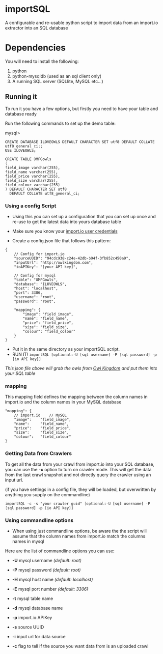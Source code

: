 # importSQL
A configurable and re-usable python script to import data from an import.io extractor into an SQL database

# Dependencies
You will need to install the following:

1. python
1. python-mysqldb (used as an sql client only)
1. A running SQL server (SQLlite, MySQL etc...)


## Running it

To run it you have a few options, but firstly you need to have your table and database ready

Run the following commands to set up the demo table:

mysql>

```
CREATE DATABASE ILOVEOWLS DEFAULT CHARACTER SET utf8 DEFAULT COLLATE utf8_general_ci;;
USE ILOVEOWLS;

CREATE TABLE OMFGowls
(
field_image varchar(255),
field_name varchar(255),
field_price varchar(255),
field_size varchar(255),
field_colour varchar(255)
) DEFAULT CHARACTER SET utf8
  DEFAULT COLLATE utf8_general_ci;

```

### Using a config Script

* Using this you can set up a configuration that you can set up once and re-use to get the latest data into yours database table

* Make sure you know your [import.io user credentials](https://import.io/data/account/)

* Create a config.json file that follows this pattern:

```
{
	// Config for import.io
	"sourceUUID": "94cdc938-c24e-42db-b94f-3fb852c450a9",
	"inputUrl": "http://owlkingdom.com",
	"ioAPIKey": "[your API key]",

	// Config for mysql
	"table": "OMFGowls",
	"database": "ILOVEOWLS",
	"host": "localhost",
	"port": 3306,
	"username": "root",
	"password": "root",
 
	"mapping": {
		"image": "field_image",
		"name": "field_name",
		"price": "field_price",
		"size": "field_size",
		"colour": "field_colour"
	}
}
```

* Put it in the same directory as your importSQL script.
* RUN IT! `importSQL [optional:-U [sql username] -P [sql password] -p [io API key]]`

*This json file above will grab the owls from [Owl Kingdom](http://owlkingdom.com) and put them into your SQL table*

### mapping

This mapping field defines the mapping between the column names in import.io and the column names in your MySQL database

```
"mapping": {
   	// import.io	// MySQL
	"image": 	"field_image",
	"name": 	"field_name",
	"price": 	"field_price",
	"size": 	"field_size",
	"colour": 	"field_colour"
}
```

### Getting Data from Crawlers

To get all the data from your crawl from import.io into your SQL database, you can use the **-c** option to turn on crawler mode.
This will get the data from the last crawl snapshot and not directly query the crawler using an input url.

(if you have settings in a config file, they will be loaded, but overwritten by anything you supply on the commandline)

```
importSQL -c -s "your crawler guid" [optional:-U [sql username] -P [sql password] -p [io API key]]
```


### Using commandline options

* When using just commandline options, be aware the the script will assume that the column names from import.io match the columns names in mysql

Here are the list of commandline options you can use:

* **-U** mysql username _(default: root)_
* **-P** mysql password _(default: root)_
* **-H** mysql host name _(default: localhost)_
* **-E** mysql port number _(default: 3306)_
* **-t** mysql table name
* **-d** mysql database name

* **-p** import.io APIKey
* **-s** source UUID
* **-i** input url for data source
* **-c** flag to tell if the source you want data from is an uploaded crawl
